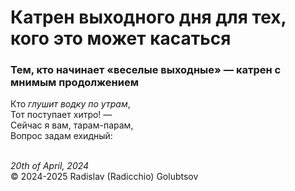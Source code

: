 <style>p{text-align:left}</style>
# Катрен выходного дня для тех, кого это может касаться

### Тем, кто начинает &laquo;веселые выходные&raquo; &mdash; катрен с мнимым продолжением

Кто *глушит водку по утрам*,<br />
Тот поступает хитро! &mdash;<br />
Сейчас я вам, тарам-парам,<br />
Вопрос задам ехидный:

<br />*20th of April, 2024*<br />
&copy; 2024-2025 Radislav (Radicchio) Golubtsov
